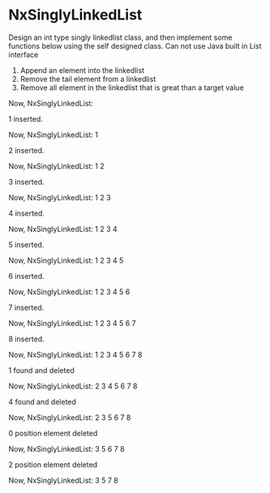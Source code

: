 # NxSinglyLinkedList
Design an int type singly linkedlist class, and then implement some functions below using the self designed class.
Can not use Java built in List interface
1. Append an element into the linkedlist
2. Remove the tail element from a linkedlist
3. Remove all element in the linkedlist that is great than a target value

Now, NxSinglyLinkedList: 

1 inserted.

 Now, NxSinglyLinkedList: 1 

2 inserted.

 Now, NxSinglyLinkedList: 1 2 

3 inserted.

 Now, NxSinglyLinkedList: 1 2 3 

4 inserted.

 Now, NxSinglyLinkedList: 1 2 3 4 

5 inserted.

 Now, NxSinglyLinkedList: 1 2 3 4 5 

6 inserted.

 Now, NxSinglyLinkedList: 1 2 3 4 5 6 

7 inserted.

 Now, NxSinglyLinkedList: 1 2 3 4 5 6 7 

8 inserted.

 Now, NxSinglyLinkedList: 1 2 3 4 5 6 7 8 

1 found and deleted

 Now, NxSinglyLinkedList: 2 3 4 5 6 7 8 

4 found and deleted

 Now, NxSinglyLinkedList: 2 3 5 6 7 8 

0 position element deleted

 Now, NxSinglyLinkedList: 3 5 6 7 8 

2 position element deleted

 Now, NxSinglyLinkedList: 3 5 7 8 
